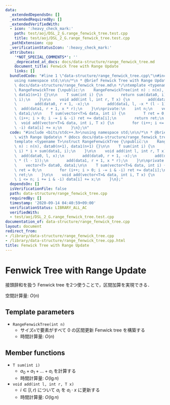```yaml
---
data:
  _extendedDependsOn: []
  _extendedRequiredBy: []
  _extendedVerifiedWith:
  - icon: ':heavy_check_mark:'
    path: test/aoj/DSL_2_G.range_fenwick_tree.test.cpp
    title: test/aoj/DSL_2_G.range_fenwick_tree.test.cpp
  _pathExtension: cpp
  _verificationStatusIcon: ':heavy_check_mark:'
  attributes:
    '*NOT_SPECIAL_COMMENTS*': ''
    _deprecated_at_docs: docs/data-structure/range_fenwick_tree.md
    document_title: Fenwick Tree with Range Update
    links: []
  bundledCode: "#line 1 \"data-structure/range_fenwick_tree.cpp\"\n#include <bits/stdc++.h>\n\
    using namespace std;\n\n/*\n * @brief Fenwick Tree with Range Update\n * @docs\
    \ docs/data-structure/range_fenwick_tree.md\n */\ntemplate <typename T>\nstruct\
    \ RangeFenwickTree {\npublic:\n    RangeFenwickTree(int n) : n(n), data0(n+1),\
    \ data1(n+1) {}\n\n    T sum(int i) {\n        return sum(data0, i) * i + sum(data1,\
    \ i);\n    }\n\n    void add(int l, int r, T x) {\n        add(data0, l, x);\n\
    \        add(data0, r + 1, -x);\n        add(data1, l, -x * (l - 1));\n      \
    \  add(data1, r + 1, x * r);\n    }\n\nprivate:\n    int n;\n    vector<T> data0,\
    \ data1;\n\n    T sum(vector<T>& data, int i) {\n        T ret = 0;\n        for\
    \ (i++; i > 0; i -= i & -i) ret += data[i];\n        return ret;\n    }\n\n  \
    \  void add(vector<T>& data, int i, T x) {\n        for (i++; i <= n; i += i &\
    \ -i) data[i] += x;\n    }\n};\n"
  code: "#include <bits/stdc++.h>\nusing namespace std;\n\n/*\n * @brief Fenwick Tree\
    \ with Range Update\n * @docs docs/data-structure/range_fenwick_tree.md\n */\n\
    template <typename T>\nstruct RangeFenwickTree {\npublic:\n    RangeFenwickTree(int\
    \ n) : n(n), data0(n+1), data1(n+1) {}\n\n    T sum(int i) {\n        return sum(data0,\
    \ i) * i + sum(data1, i);\n    }\n\n    void add(int l, int r, T x) {\n      \
    \  add(data0, l, x);\n        add(data0, r + 1, -x);\n        add(data1, l, -x\
    \ * (l - 1));\n        add(data1, r + 1, x * r);\n    }\n\nprivate:\n    int n;\n\
    \    vector<T> data0, data1;\n\n    T sum(vector<T>& data, int i) {\n        T\
    \ ret = 0;\n        for (i++; i > 0; i -= i & -i) ret += data[i];\n        return\
    \ ret;\n    }\n\n    void add(vector<T>& data, int i, T x) {\n        for (i++;\
    \ i <= n; i += i & -i) data[i] += x;\n    }\n};"
  dependsOn: []
  isVerificationFile: false
  path: data-structure/range_fenwick_tree.cpp
  requiredBy: []
  timestamp: '2020-09-14 04:40:59+09:00'
  verificationStatus: LIBRARY_ALL_AC
  verifiedWith:
  - test/aoj/DSL_2_G.range_fenwick_tree.test.cpp
documentation_of: data-structure/range_fenwick_tree.cpp
layout: document
redirect_from:
- /library/data-structure/range_fenwick_tree.cpp
- /library/data-structure/range_fenwick_tree.cpp.html
title: Fenwick Tree with Range Update
---
```

# Fenwick Tree with Range Update

接頭辞和を扱う Fenwick tree を2つ使うことで，区間加算を実現できる．

空間計算量: $O(n)$

## Template parameters

- `RangeFenwickTree(int n)`
    - サイズ`n`で要素がすべて $0$ の区間更新 Fenwick tree を構築する
    - 時間計算量: $O(n)$

## Member functions

- `T sum(int i)`
    - $a_0 + a_1 + \dots + a_i$ を計算する
    - 時間計算量: $O(\lg n)$
- `void add(int l, int r, T x)`
    - $i \in [l, r)$ について $a_i$ を $a_i \cdot x$ に更新する
    - 時間計算量: $O(\lg n)$